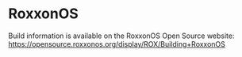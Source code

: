 # RoxxonOS
Build information is available on the RoxxonOS Open Source website: https://opensource.roxxonos.org/display/ROX/Building+RoxxonOS
